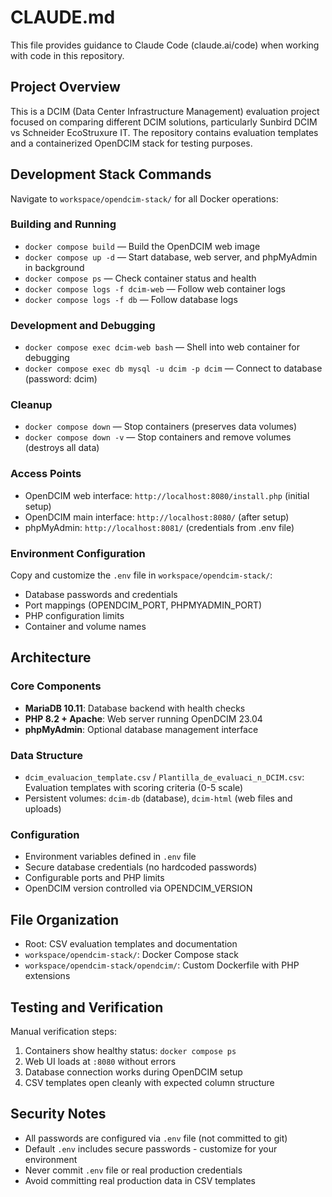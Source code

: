 # CLAUDE.md

This file provides guidance to Claude Code (claude.ai/code) when working with code in this repository.

## Project Overview

This is a DCIM (Data Center Infrastructure Management) evaluation project focused on comparing different DCIM solutions, particularly Sunbird DCIM vs Schneider EcoStruxure IT. The repository contains evaluation templates and a containerized OpenDCIM stack for testing purposes.

## Development Stack Commands

Navigate to `workspace/opendcim-stack/` for all Docker operations:

### Building and Running
- `docker compose build` — Build the OpenDCIM web image
- `docker compose up -d` — Start database, web server, and phpMyAdmin in background
- `docker compose ps` — Check container status and health
- `docker compose logs -f dcim-web` — Follow web container logs
- `docker compose logs -f db` — Follow database logs

### Development and Debugging
- `docker compose exec dcim-web bash` — Shell into web container for debugging
- `docker compose exec db mysql -u dcim -p dcim` — Connect to database (password: dcim)

### Cleanup
- `docker compose down` — Stop containers (preserves data volumes)
- `docker compose down -v` — Stop containers and remove volumes (destroys all data)

### Access Points
- OpenDCIM web interface: `http://localhost:8080/install.php` (initial setup)
- OpenDCIM main interface: `http://localhost:8080/` (after setup)
- phpMyAdmin: `http://localhost:8081/` (credentials from .env file)

### Environment Configuration
Copy and customize the `.env` file in `workspace/opendcim-stack/`:
- Database passwords and credentials
- Port mappings (OPENDCIM_PORT, PHPMYADMIN_PORT)
- PHP configuration limits
- Container and volume names

## Architecture

### Core Components
- **MariaDB 10.11**: Database backend with health checks
- **PHP 8.2 + Apache**: Web server running OpenDCIM 23.04
- **phpMyAdmin**: Optional database management interface

### Data Structure
- `dcim_evaluacion_template.csv` / `Plantilla_de_evaluaci_n_DCIM.csv`: Evaluation templates with scoring criteria (0-5 scale)
- Persistent volumes: `dcim-db` (database), `dcim-html` (web files and uploads)

### Configuration
- Environment variables defined in `.env` file
- Secure database credentials (no hardcoded passwords)
- Configurable ports and PHP limits
- OpenDCIM version controlled via OPENDCIM_VERSION

## File Organization
- Root: CSV evaluation templates and documentation
- `workspace/opendcim-stack/`: Docker Compose stack
- `workspace/opendcim-stack/opendcim/`: Custom Dockerfile with PHP extensions

## Testing and Verification
Manual verification steps:
1. Containers show healthy status: `docker compose ps`
2. Web UI loads at `:8080` without errors
3. Database connection works during OpenDCIM setup
4. CSV templates open cleanly with expected column structure

## Security Notes
- All passwords are configured via `.env` file (not committed to git)
- Default `.env` includes secure passwords - customize for your environment
- Never commit `.env` file or real production credentials
- Avoid committing real production data in CSV templates